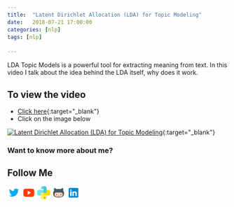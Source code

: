 ```yaml
---
title:  "Latent Dirichlet Allocation (LDA) for Topic Modeling"
date:   2018-07-21 17:00:00
categories: [nlp]
tags: [nlp]

---
```


LDA Topic Models is a powerful tool for extracting meaning from text. In this video I talk about the idea behind the LDA itself, why does it work.


## To view the video
* [Click here](https://youtu.be/Cpt97BpI-t4){:target="_blank"}
* Click on the image below

[![Latent Dirichlet Allocation (LDA) for Topic Modeling](http://img.youtube.com/vi/Cpt97BpI-t4/0.jpg)](http://www.youtube.com/watch?v=Cpt97BpI-t4){:target="_blank"}

### Want to know more about me?
## Follow Me
<a href="https://twitter.com/_bhaveshbhatt" target="_blank"><img class="ai-subscribed-social-icon" src="/assets/images/tw.png" width="30"></a>
<a href="https://www.youtube.com/bhaveshbhatt8791/" target="_blank"><img class="ai-subscribed-social-icon" src="/assets/images/ytb.png" width="30"></a>
<a href="https://www.youtube.com/PythonTricks/" target="_blank"><img class="ai-subscribed-social-icon" src="/assets/images/python_logo.png" width="30"></a>
<a href="https://github.com/bhattbhavesh91" target="_blank"><img class="ai-subscribed-social-icon" src="/assets/images/gthb.png" width="30"></a>
<a href="https://www.linkedin.com/in/bhattbhavesh91/" target="_blank"><img class="ai-subscribed-social-icon" src="/assets/images/lnkdn.png" width="30"></a>
